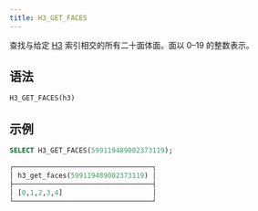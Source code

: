 ```yaml
---
title: H3_GET_FACES
---
```


查找与给定 [H3](https://eng.uber.com/h3/) 索引相交的所有二十面体面。面以 0–19 的整数表示。

## 语法

```sql
H3_GET_FACES(h3)
```

## 示例

```sql
SELECT H3_GET_FACES(599119489002373119);

┌──────────────────────────────────┐
│ h3_get_faces(599119489002373119) │
├──────────────────────────────────┤
│ [0,1,2,3,4]                      │
└──────────────────────────────────┘
```